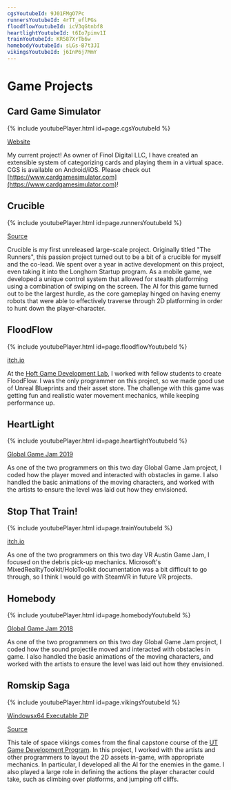 ```yaml
---
cgsYoutubeId: 9J01FMgO7Pc
runnersYoutubeId: 4rTT_eflPGs
floodflowYoutubeId: icV3qGtnbf8
heartlightYoutubeId: t6Io7pimv1I
trainYoutubeId: KR587XrTb6w
homebodyYoutubeId: sLGs-B7t3JI
vikingsYoutubeId: j6InP6j7MmY
---
```


# Game Projects

## Card Game Simulator

{% include youtubePlayer.html id=page.cgsYoutubeId %}

[Website](https://www.cardgamesimulator.com)

My current project! As owner of Finol Digital LLC, I have created an extensible system of categorizing cards and playing them in a virtual space. CGS is available on Android/iOS. Please check out [https://www.cardgamesimulator.com](https://www.cardgamesimulator.com)!

## Crucible

{% include youtubePlayer.html id=page.runnersYoutubeId %}

[Source](https://github.com/davidmfinol/Crucible) 

Crucible is my first unreleased large-scale project. Originally titled "The Runners", this passion project turned out to be a bit of a crucible for myself and the co-lead. We spent over a year in active development on this project, even taking it into the Longhorn Startup program. As a mobile game, we developed a unique control system that allowed for stealth platforming using a combination of swiping on the screen. The AI for this game turned out to be the largest hurdle, as the core gameplay hinged on having enemy robots that were able to effectively traverse through 2D platforming in order to hunt down the player-character.

## FloodFlow

{% include youtubePlayer.html id=page.floodflowYoutubeId %}

[itch.io](https://nlcsc.itch.io/floodflow)

At the [Hoft Game Development Lab](https://www.gamedevelopmentlab.com/), I worked with fellow students to create FloodFlow. I was the only programmer on this project, so we made good use of Unreal Blueprints and their asset store. The challenge with this game was getting fun and realistic water movement mechanics, while keeping performance up.

## HeartLight

{% include youtubePlayer.html id=page.heartlightYoutubeId %}

[Global Game Jam 2019](https://globalgamejam.org/2019/games/heart-light)

As one of the two programmers on this two day Global Game Jam project, I coded how the player moved and interacted with obstacles in game. I also handled the basic animations of the moving characters, and worked with the artists to ensure the level was laid out how they envisioned.

## Stop That Train!

{% include youtubePlayer.html id=page.trainYoutubeId %}

[itch.io](https://davidmfinol.itch.io/stop-that-train)

As one of the two programmers on this two day VR Austin Game Jam, I focused on the debris pick-up mechanics. Microsoft's MixedRealityToolkit/HoloToolkit documentation was a bit difficult to go through, so I think I would go with SteamVR in future VR projects.

## Homebody

{% include youtubePlayer.html id=page.homebodyYoutubeId %}

[Global Game Jam 2018](https://globalgamejam.org/2018/games/homebody)

As one of the two programmers on this two day Global Game Jam project, I coded how the sound projectile moved and interacted with obstacles in game. I also handled the basic animations of the moving characters, and worked with the artists to ensure the level was laid out how they envisioned.

## Romskip Saga

{% include youtubePlayer.html id=page.vikingsYoutubeId %}

[Windowsx64 Executable ZIP](https://drive.google.com/uc?id=12o87ILuhbaI6FuFteKO1Jt7vH8ZgbcnM&export=download)

[Source](https://github.com/davidmfinol/Spikings-A_Tale_Of_Space_Vikings)

This tale of space vikings comes from the final capstone course of the [UT Game Development Program](https://gamedev.utexas.edu/). In this project, I worked with the artists and other programmers to layout the 2D assets in-game, with appropriate mechanics. In particular, I developed all the AI for the enemies in the game. I also played a large role in defining the actions the player character could take, such as climbing over platforms, and jumping off cliffs.

